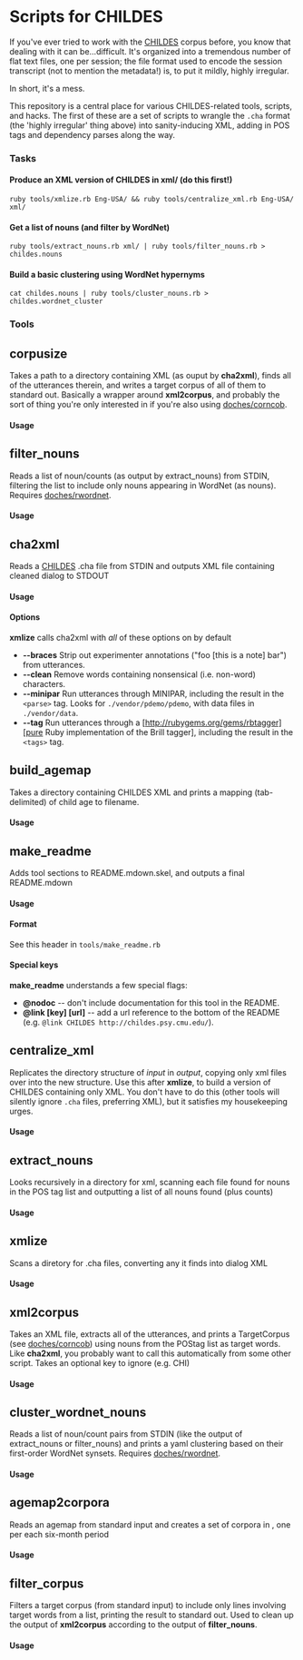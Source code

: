 # Scripts for CHILDES

If you've ever tried to work with the [CHILDES][] corpus before, you know that dealing with it can be...difficult. It's
organized into a tremendous number of flat text files, one per session; the file format used to encode the session transcript (not to
mention the metadata!) is, to put it mildly, highly irregular. 

In short, it's a mess.

This repository is a central place for various CHILDES-related tools, scripts, and hacks. The first of these are a set of scripts to wrangle the `.cha` format (the 'highly irregular' thing above) into sanity-inducing XML, adding in POS tags and dependency parses along the way.

### Tasks

#### Produce an XML version of CHILDES in xml/ (do this first!)

    ruby tools/xmlize.rb Eng-USA/ && ruby tools/centralize_xml.rb Eng-USA/ xml/

#### Get a list of nouns (and filter by WordNet)

    ruby tools/extract_nouns.rb xml/ | ruby tools/filter_nouns.rb > childes.nouns

#### Build a basic clustering using WordNet hypernyms

    cat childes.nouns | ruby tools/cluster_nouns.rb > childes.wordnet_cluster

### Tools

## corpusize

Takes a path to a directory containing XML (as ouput by **cha2xml**),
finds all of the utterances therein, and writes a target corpus of
all of them to standard out. Basically a wrapper around **xml2corpus**,
and probably the sort of thing you're only interested in if you're also
using [doches/corncob][].

#### Usage





## filter\_nouns

Reads a list of noun/counts (as output by extract_nouns) from STDIN,
filtering the list to include only nouns appearing in WordNet (as nouns).
Requires [doches/rwordnet][].


#### Usage





## cha2xml

Reads a [CHILDES][] .cha file from STDIN and outputs XML file containing cleaned
dialog to STDOUT

#### Usage


#### Options

**xmlize** calls cha2xml with *all* of these options on by default

   + **--braces** Strip out experimenter annotations ("foo [this is a note] bar") from utterances.
   + **--clean** Remove words containing nonsensical (i.e. non-word) characters.
   + **--minipar** Run utterances through MINIPAR, including the result in the `<parse>` tag. Looks for `./vendor/pdemo/pdemo`, with data files in `./vendor/data`.
   + **--tag** Run utterances through a [http://rubygems.org/gems/rbtagger][pure Ruby implementation of the Brill tagger], including the result in the `<tags>` tag.




## build\_agemap

Takes a directory containing CHILDES XML and prints a 
mapping (tab-delimited) of child age to filename.

#### Usage





## make\_readme

Adds tool sections to README.mdown.skel, and outputs a final
README.mdown

#### Usage


#### Format

See this header in `tools/make_readme.rb`

#### Special keys

**make_readme** understands a few special flags:

   + **@nodoc** -- don't include documentation for this tool in the README.
   + **@link [key] [url]** -- add a url reference to the bottom of the README (e.g. `@link CHILDES http://childes.psy.cmu.edu/`).




## centralize\_xml

Replicates the directory structure of *input* in *output*, copying
only xml files over into the new structure. Use this after **xmlize**, 
to build a version of CHILDES containing only XML. You don't have to 
do this (other tools will silently ignore `.cha` files, preferring XML), 
but it satisfies my housekeeping urges.

#### Usage





## extract\_nouns

Looks recursively in a directory for xml, scanning each file found
for nouns in the POS tag list and outputting a list of all nouns
found (plus counts)

#### Usage





## xmlize

Scans a diretory for .cha files, converting any it finds into dialog XML

#### Usage





## xml2corpus

Takes an XML file, extracts all of the utterances, and prints a TargetCorpus
(see [doches/corncob][]) using nouns from the POStag list as target words.
Like **cha2xml**, you probably want to call this automatically from some 
other script.
Takes an optional key to ignore (e.g. CHI)

#### Usage





## cluster\_wordnet\_nouns

Reads a list of noun/count pairs from STDIN (like the output of
extract_nouns or filter_nouns) and prints a yaml clustering based
on their first-order WordNet synsets. 
Requires [doches/rwordnet][].

#### Usage





## agemap2corpora

Reads an agemap from standard input and creates a set of corpora in <output>,
one per each six-month period

#### Usage





## filter\_corpus

Filters a target corpus (from standard input) to include only lines involving target
words from a list, printing the result to standard out. Used to clean up the output 
of **xml2corpus** according to the output of **filter_nouns**.

#### Usage





  [doches/corncob]: http://github.com/doches/corncob
  [doches/rwordnet]: http://github.com/doches/rwordnet
  [CHILDES]: http://childes.psy.cmu.edu/
